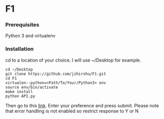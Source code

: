 
# F1

### Prerequisites

Python 3 and virtualenv

### Installation 

cd to a location of your choice. I will use ~/Desktop for example.
	
	cd ~/Desktop
	git clone https://github.com/jihirshu/F1.git
	cd F1
	virtualen--python=<Path/To/Your/Python3> env
	source env/bin/activate
	make install
	python API.py

Then go to this [link](http://0.0.0.0:5000/). 
Enter your preference and press submit. Please note that error handling is not enabled so restrict response to Y or N
